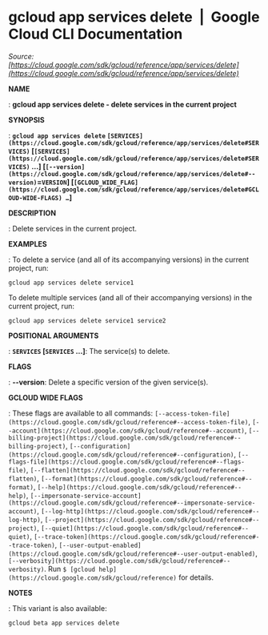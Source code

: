 # gcloud app services delete  |  Google Cloud CLI Documentation

*Source: [https://cloud.google.com/sdk/gcloud/reference/app/services/delete](https://cloud.google.com/sdk/gcloud/reference/app/services/delete)*

**NAME**

: **gcloud app services delete - delete services in the current project**

**SYNOPSIS**

: **`gcloud app services delete` `[SERVICES](https://cloud.google.com/sdk/gcloud/reference/app/services/delete#SERVICES)` [`[SERVICES](https://cloud.google.com/sdk/gcloud/reference/app/services/delete#SERVICES)` …] [`[--version](https://cloud.google.com/sdk/gcloud/reference/app/services/delete#--version)`=`VERSION`] [`[GCLOUD_WIDE_FLAG](https://cloud.google.com/sdk/gcloud/reference/app/services/delete#GCLOUD-WIDE-FLAGS) …`]**

**DESCRIPTION**

: Delete services in the current project.

**EXAMPLES**

: To delete a service (and all of its accompanying versions) in the current
project, run:

```
gcloud app services delete service1
```

To delete multiple services (and all of their accompanying versions) in the
current project, run:

```
gcloud app services delete service1 service2
```

**POSITIONAL ARGUMENTS**

: **`SERVICES` [`SERVICES` …]**:
The service(s) to delete.

**FLAGS**

: **--version**:
Delete a specific version of the given service(s).

**GCLOUD WIDE FLAGS**

: These flags are available to all commands: `[--access-token-file](https://cloud.google.com/sdk/gcloud/reference#--access-token-file)`,
`[--account](https://cloud.google.com/sdk/gcloud/reference#--account)`, `[--billing-project](https://cloud.google.com/sdk/gcloud/reference#--billing-project)`,
`[--configuration](https://cloud.google.com/sdk/gcloud/reference#--configuration)`,
`[--flags-file](https://cloud.google.com/sdk/gcloud/reference#--flags-file)`,
`[--flatten](https://cloud.google.com/sdk/gcloud/reference#--flatten)`, `[--format](https://cloud.google.com/sdk/gcloud/reference#--format)`, `[--help](https://cloud.google.com/sdk/gcloud/reference#--help)`, `[--impersonate-service-account](https://cloud.google.com/sdk/gcloud/reference#--impersonate-service-account)`,
`[--log-http](https://cloud.google.com/sdk/gcloud/reference#--log-http)`,
`[--project](https://cloud.google.com/sdk/gcloud/reference#--project)`, `[--quiet](https://cloud.google.com/sdk/gcloud/reference#--quiet)`, `[--trace-token](https://cloud.google.com/sdk/gcloud/reference#--trace-token)`, `[--user-output-enabled](https://cloud.google.com/sdk/gcloud/reference#--user-output-enabled)`,
`[--verbosity](https://cloud.google.com/sdk/gcloud/reference#--verbosity)`.
Run `$ [gcloud help](https://cloud.google.com/sdk/gcloud/reference)` for details.

**NOTES**

: This variant is also available:

```
gcloud beta app services delete
```